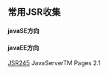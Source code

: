 ## 常用JSR收集 ##

#### javaSE方向 ####



#### javaEE方向 ####

[JSR245](https://jcp.org/en/jsr/detail?id=245) JavaServerTM Pages 2.1

